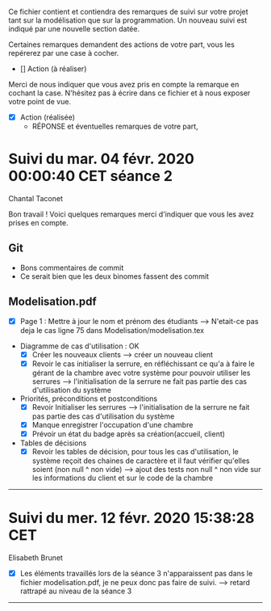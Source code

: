 Ce fichier contient et contiendra des remarques de suivi sur votre
projet tant sur la modélisation que sur la programmation. Un nouveau
suivi est indiqué par une nouvelle section datée.

Certaines remarques demandent des actions de votre part, vous les
repérerez par une case à cocher.

- []  Action (à réaliser)

Merci de nous indiquer que vous avez pris en compte la remarque en
cochant la case. N'hésitez pas à écrire dans ce fichier et à nous
exposer votre point de vue.

- [x] Action (réalisée)
    - RÉPONSE et éventuelles remarques de votre part,


# Suivi du mar. 04 févr. 2020 00:00:40 CET séance 2
Chantal Taconet

Bon travail ! Voici quelques remarques merci d'indiquer que vous les avez prises en compte.


## Git
- Bons commentaires de commit
- Ce serait bien que les deux binomes fassent des commit

## Modelisation.pdf
- [x] Page 1 : Mettre à jour le nom et prénom des étudiants
--> N'etait-ce pas deja le cas ligne 75 dans Modelisation/modelisation.tex
- Diagramme de cas d'utilisation : OK
    - [x] Créer les nouveaux clients --> créer un nouveau client
    - [x] Revoir le cas initialiser la serrure, en réfléchissant ce qu'a à faire le gérant de la chambre avec votre système pour pouvoir utiliser les serrures
    --> l'initialisation de la serrure ne fait pas partie des cas d'utilisation du système
- Priorités, préconditions et postconditions
    - [x] Revoir Initialiser les serrures
    --> l'initialisation de la serrure ne fait pas partie des cas d'utilisation du système
    - [x] Manque enregistrer l'occupation d'une chambre
    - [x] Prévoir un état du badge après sa création(accueil, client)
- Tables de décisions
  - [x] Revoir les tables de décision, pour tous les cas d'utilisation, le système reçoit des chaines de caractère et il faut vérifier qu'elles soient  (non null ^ non vide)
  --> ajout des tests non null ^ non vide sur les informations du client et sur le code de la chambre

---

# Suivi du mer. 12 févr. 2020 15:38:28 CET
Elisabeth Brunet

- [x] Les éléments travaillés lors de la séance 3 n'apparaissent pas dans le fichier modelisation.pdf, je ne peux donc pas faire de suivi.
--> retard rattrapé au niveau de la séance 3


---
